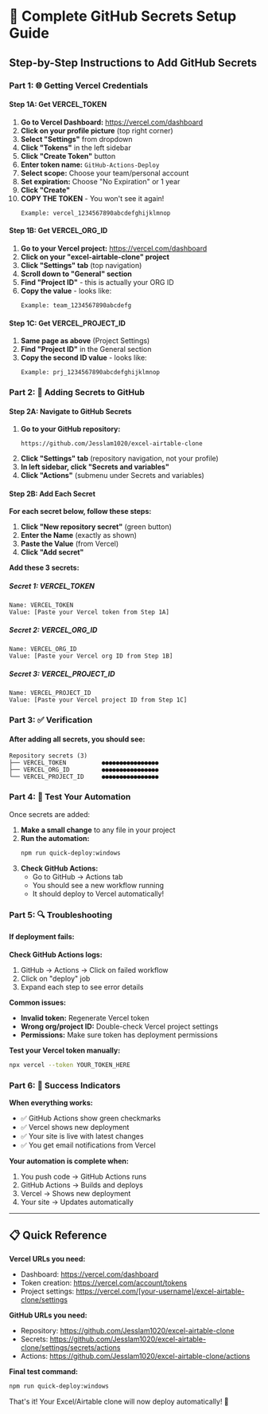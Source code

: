 # 🔐 Complete GitHub Secrets Setup Guide

## Step-by-Step Instructions to Add GitHub Secrets

### Part 1: 🌐 Getting Vercel Credentials

#### Step 1A: Get VERCEL_TOKEN
1. **Go to Vercel Dashboard:** https://vercel.com/dashboard
2. **Click on your profile picture** (top right corner)
3. **Select "Settings"** from dropdown
4. **Click "Tokens"** in the left sidebar
5. **Click "Create Token"** button
6. **Enter token name:** `GitHub-Actions-Deploy`
7. **Select scope:** Choose your team/personal account
8. **Set expiration:** Choose "No Expiration" or 1 year
9. **Click "Create"**
10. **COPY THE TOKEN** - You won't see it again!
    ```
    Example: vercel_1234567890abcdefghijklmnop
    ```

#### Step 1B: Get VERCEL_ORG_ID
1. **Go to your Vercel project:** https://vercel.com/dashboard
2. **Click on your "excel-airtable-clone" project**
3. **Click "Settings" tab** (top navigation)
4. **Scroll down to "General" section**
5. **Find "Project ID"** - this is actually your ORG ID
6. **Copy the value** - looks like:
    ```
    Example: team_1234567890abcdefg
    ```

#### Step 1C: Get VERCEL_PROJECT_ID
1. **Same page as above** (Project Settings)
2. **Find "Project ID"** in the General section
3. **Copy the second ID value** - looks like:
    ```
    Example: prj_1234567890abcdefghijklmnop
    ```

### Part 2: 🔑 Adding Secrets to GitHub

#### Step 2A: Navigate to GitHub Secrets
1. **Go to your GitHub repository:** 
   ```
   https://github.com/Jesslam1020/excel-airtable-clone
   ```
2. **Click "Settings" tab** (repository navigation, not your profile)
3. **In left sidebar, click "Secrets and variables"**
4. **Click "Actions"** (submenu under Secrets and variables)

#### Step 2B: Add Each Secret
**For each secret below, follow these steps:**

1. **Click "New repository secret"** (green button)
2. **Enter the Name** (exactly as shown)
3. **Paste the Value** (from Vercel)
4. **Click "Add secret"**

**Add these 3 secrets:**

##### Secret 1: VERCEL_TOKEN
```
Name: VERCEL_TOKEN
Value: [Paste your Vercel token from Step 1A]
```

##### Secret 2: VERCEL_ORG_ID
```
Name: VERCEL_ORG_ID  
Value: [Paste your Vercel org ID from Step 1B]
```

##### Secret 3: VERCEL_PROJECT_ID
```
Name: VERCEL_PROJECT_ID
Value: [Paste your Vercel project ID from Step 1C]
```

### Part 3: ✅ Verification

#### After adding all secrets, you should see:
```
Repository secrets (3)
├── VERCEL_TOKEN          ●●●●●●●●●●●●●●●●
├── VERCEL_ORG_ID         ●●●●●●●●●●●●●●●●  
└── VERCEL_PROJECT_ID     ●●●●●●●●●●●●●●●●
```

### Part 4: 🚀 Test Your Automation

Once secrets are added:

1. **Make a small change** to any file in your project
2. **Run the automation:**
   ```bash
   npm run quick-deploy:windows
   ```
3. **Check GitHub Actions:**
   - Go to GitHub → Actions tab
   - You should see a new workflow running
   - It should deploy to Vercel automatically!

### Part 5: 🔍 Troubleshooting

#### If deployment fails:

**Check GitHub Actions logs:**
1. GitHub → Actions → Click on failed workflow
2. Click on "deploy" job
3. Expand each step to see error details

**Common issues:**
- **Invalid token:** Regenerate Vercel token
- **Wrong org/project ID:** Double-check Vercel project settings
- **Permissions:** Make sure token has deployment permissions

**Test your Vercel token manually:**
```bash
npx vercel --token YOUR_TOKEN_HERE
```

### Part 6: 🎉 Success Indicators

**When everything works:**
- ✅ GitHub Actions show green checkmarks
- ✅ Vercel shows new deployment
- ✅ Your site is live with latest changes
- ✅ You get email notifications from Vercel

**Your automation is complete when:**
1. You push code → GitHub Actions runs
2. GitHub Actions → Builds and deploys
3. Vercel → Shows new deployment
4. Your site → Updates automatically

---

## 📋 Quick Reference

**Vercel URLs you need:**
- Dashboard: https://vercel.com/dashboard
- Token creation: https://vercel.com/account/tokens
- Project settings: https://vercel.com/[your-username]/excel-airtable-clone/settings

**GitHub URLs you need:**
- Repository: https://github.com/Jesslam1020/excel-airtable-clone
- Secrets: https://github.com/Jesslam1020/excel-airtable-clone/settings/secrets/actions
- Actions: https://github.com/Jesslam1020/excel-airtable-clone/actions

**Final test command:**
```bash
npm run quick-deploy:windows
```

That's it! Your Excel/Airtable clone will now deploy automatically! 🚀
